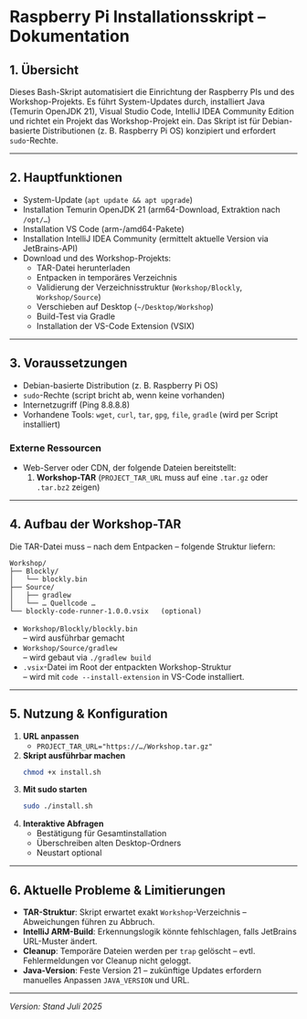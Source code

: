 # Raspberry Pi Installationsskript – Dokumentation

## 1. Übersicht  
Dieses Bash-Skript automatisiert die Einrichtung der Raspberry PIs und des Workshop-Projekts. Es führt System-Updates durch, installiert Java (Temurin OpenJDK 21), Visual Studio Code, IntelliJ IDEA Community Edition und richtet ein Projekt das Workshop-Projekt ein. Das Skript ist für Debian-basierte Distributionen (z. B. Raspberry Pi OS) konzipiert und erfordert `sudo`-Rechte.

---

## 2. Hauptfunktionen  
- System-Update (`apt update && apt upgrade`)  
- Installation Temurin OpenJDK 21 (arm64-Download, Extraktion nach `/opt/…`)  
- Installation VS Code (arm-/amd64-Pakete)  
- Installation IntelliJ IDEA Community (ermittelt aktuelle Version via JetBrains-API)  
- Download und des Workshop-Projekts:  
  - TAR-Datei herunterladen  
  - Entpacken in temporäres Verzeichnis  
  - Validierung der Verzeichnisstruktur (`Workshop/Blockly`, `Workshop/Source`)  
  - Verschieben auf Desktop (`~/Desktop/Workshop`)  
  - Build-Test via Gradle  
  - Installation der VS-Code Extension (VSIX)  

---

## 3. Voraussetzungen  
- Debian-basierte Distribution (z. B. Raspberry Pi OS)  
- `sudo`-Rechte (script bricht ab, wenn keine vorhanden)  
- Internetzugriff (Ping 8.8.8.8)  
- Vorhandene Tools: `wget`, `curl`, `tar`, `gpg`, `file`, `gradle` (wird per Script installiert)  

### Externe Ressourcen  
- Web-Server oder CDN, der folgende Dateien bereitstellt:  
  1. **Workshop-TAR** (`PROJECT_TAR_URL` muss auf eine `.tar.gz` oder `.tar.bz2` zeigen)  

---

## 4. Aufbau der Workshop-TAR  
Die TAR-Datei muss – nach dem Entpacken – folgende Struktur liefern:

```
Workshop/  
├── Blockly/  
│   └── blockly.bin  
├── Source/  
│   ├── gradlew  
│   └── … Quellcode …  
└── blockly-code-runner-1.0.0.vsix   (optional)
```

- `Workshop/Blockly/blockly.bin`  
  – wird ausführbar gemacht  
- `Workshop/Source/gradlew`  
  – wird gebaut via `./gradlew build`  
- `.vsix`-Datei im Root der entpackten Workshop-Struktur  
  – wird mit `code --install-extension` in VS-Code installiert.  

---

## 5. Nutzung & Konfiguration  
1. **URL anpassen**  
   - `PROJECT_TAR_URL="https://…/Workshop.tar.gz"`  
2. **Skript ausführbar machen**  
   ```bash
   chmod +x install.sh
   ```
3. **Mit sudo starten**  
   ```bash
   sudo ./install.sh
   ```
4. **Interaktive Abfragen**  
   - Bestätigung für Gesamtinstallation  
   - Überschreiben alten Desktop-Ordners  
   - Neustart optional  

---

## 6. Aktuelle Probleme & Limitierungen  
- **TAR-Struktur**: Skript erwartet exakt `Workshop`-Verzeichnis – Abweichungen führen zu Abbruch.  
- **IntelliJ ARM-Build**: Erkennungslogik könnte fehlschlagen, falls JetBrains URL-Muster ändert.  
- **Cleanup**: Temporäre Dateien werden per `trap` gelöscht – evtl. Fehlermeldungen vor Cleanup nicht geloggt.  
- **Java-Version**: Feste Version 21 – zukünftige Updates erfordern manuelles Anpassen `JAVA_VERSION` und URL.  

---

*Version: Stand Juli 2025*
